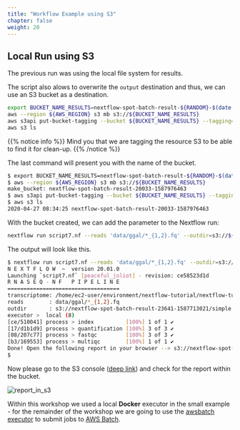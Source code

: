 ```yaml
---
title: "Workflow Example using S3"
chapter: false
weight: 20
---
```


## Local Run using S3

The previous run was using the local file system for results.

The script also alows to overwrite the `output` destination and thus, we can use an S3 bucket as a destination.

```bash
export BUCKET_NAME_RESULTS=nextflow-spot-batch-result-${RANDOM}-$(date +%s)
aws --region ${AWS_REGION} s3 mb s3://${BUCKET_NAME_RESULTS}
aws s3api put-bucket-tagging --bucket ${BUCKET_NAME_RESULTS} --tagging="TagSet=[{Key=nextflow-workshop,Value=true}]"
aws s3 ls
```

{{% notice info %}}
Mind you that we are tagging the resource S3 to be able to find it for clean-up.
{{% /notice %}}

The last command will present you with the name of the bucket.

```bash
$ export BUCKET_NAME_RESULTS=nextflow-spot-batch-result-${RANDOM}-$(date +%s)
$ aws --region ${AWS_REGION} s3 mb s3://${BUCKET_NAME_RESULTS}
make_bucket: nextflow-spot-batch-result-20033-1587976463
$ aws s3api put-bucket-tagging --bucket ${BUCKET_NAME_RESULTS} --tagging="TagSet=[{Key=nextflow-workshop,Value=true}]"
$ aws s3 ls
2020-04-27 08:34:25 nextflow-spot-batch-result-20033-1587976463
```

With the bucket created, we can add the parameter to the Nextflow run:

```bash
nextflow run script7.nf --reads 'data/ggal/*_{1,2}.fq' --outdir=s3://${BUCKET_NAME_RESULTS}/simple
```

The output will look like this.

```bash
$ nextflow run script7.nf --reads 'data/ggal/*_{1,2}.fq' --outdir=s3://${BUCKET_NAME_RESULTS}/simple
N E X T F L O W  ~  version 20.01.0
Launching `script7.nf` [peaceful_joliot] - revision: ce58523d1d
R N A S E Q - N F   P I P E L I N E
===================================
transcriptome: /home/ec2-user/environment/nextflow-tutorial/nextflow-tutorial/data/ggal/transcriptome.fa
reads        : data/ggal/*_{1,2}.fq
outdir       : s3://nextflow-spot-batch-result-23641-1587713021/simple
executor >  local (8)
[ce/510041] process > index          [100%] 1 of 1 ✔
[17/d1b1d9] process > quantification [100%] 3 of 3 ✔
[08/207c77] process > fastqc         [100%] 3 of 3 ✔
[b3/169553] process > multiqc        [100%] 1 of 1 ✔
Done! Open the following report in your browser --> s3://nextflow-spot-batch-result-23641-1587713021/simple/multiqc_report.html
$
```

Now please go to the S3 console ([deep link](https://s3.console.aws.amazon.com/s3)) and check for the report within the bucket.

![report_in_s3](/images/nextflow-on-aws-batch/nextflow101/report_in_s3.png)

Within this workshop we used a local **Docker** executor in the small example - for the remainder of the workshop we are going to use the [awsbatch executor](https://www.nextflow.io/docs/latest/awscloud.html#aws-batch) to submit jobs to [AWS Batch](https://aws.amazon.com/batch/).
